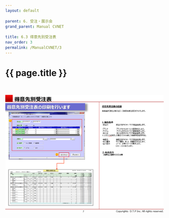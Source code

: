 ```yaml
---
layout: default

parent: 6. 受注・展示会
grand_parent: Manual CVNET

title: 6.3 得意先別受注表
nav_order: 3
permalink: /ManualCVNET/3
---
```


# {{ page.title }} <br/><br/>

<a href="/img/Jyucyutenjikai/J8.PNG" target="_blank">
<img src="/img/Jyucyutenjikai/J8.PNG" alt="login image"></a>


